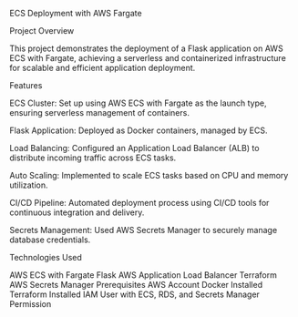 ECS Deployment with AWS Fargate

Project Overview

This project demonstrates the deployment of a Flask application on AWS ECS with Fargate, achieving a serverless and containerized infrastructure for scalable and efficient application deployment.

Features

ECS Cluster: Set up using AWS ECS with Fargate as the launch type, ensuring serverless management of containers.

Flask Application: Deployed as Docker containers, managed by ECS.

Load Balancing: Configured an Application Load Balancer (ALB) to distribute incoming traffic across ECS tasks.

Auto Scaling: Implemented to scale ECS tasks based on CPU and memory utilization.

CI/CD Pipeline: Automated deployment process using CI/CD tools for continuous integration and delivery.

Secrets Management: Used AWS Secrets Manager to securely manage database credentials.

Technologies Used

AWS ECS with Fargate
Flask
AWS Application Load Balancer
Terraform
AWS Secrets Manager
Prerequisites
AWS Account
Docker Installed
Terraform Installed
IAM User with ECS, RDS, and Secrets Manager Permission
